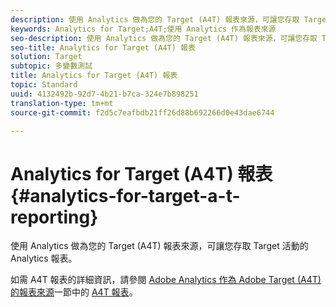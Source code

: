 ```yaml
---
description: 使用 Analytics 做為您的 Target (A4T) 報表來源，可讓您存取 Target 活動的 Analytics 報表。
keywords: Analytics for Target;A4T;使用 Analytics 作為報表來源
seo-description: 使用 Analytics 做為您的 Target (A4T) 報表來源，可讓您存取 Target 活動的 Analytics 報表。
seo-title: Analytics for Target (A4T) 報表
solution: Target
subtopic: 多變數測試
title: Analytics for Target (A4T) 報表
topic: Standard
uuid: 4132492b-92d7-4b21-b7ca-324e7b898251
translation-type: tm+mt
source-git-commit: f2d5c7eafbdb21ff26d88b692266d0e43dae6744

---
```



# Analytics for Target (A4T) 報表{#analytics-for-target-a-t-reporting}

使用 Analytics 做為您的 Target (A4T) 報表來源，可讓您存取 Target 活動的 Analytics 報表。

如需 A4T 報表的詳細資訊，請參閱 [Adobe Analytics 作為 Adobe Target (A4T) 的報表來源](../c-integrating-target-with-mac/a4t/a4t.md#concept_7540C8C04259434AB6EE33B09F47A1DE)一節中的 [ A4T 報表](../c-integrating-target-with-mac/a4t/reporting.md#concept_716AF8D545AD404EAAEE99A6DB7B9483)。

